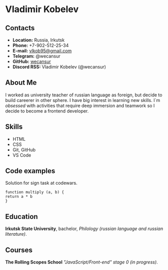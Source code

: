 # Vladimir Kobelev #
## Contacts ##
* **Location:** Russia, Irkutsk
* **Phone:** +7-902-512-25-34
* **E-mail:** vlkob95@gmail.com
* **Telegram:** @wecansur
* **GitHub:** [wecansur](https://github.com/wecansur)
* **Discord RSS:** Vladimir Kobelev (@wecansur)
## About Me ##
I worked as university teacher of russian language as foreign, but decide to build careerer in other sphere.
I have big interest in learning new skills.
I`m *obsessed* with activities that require deep immersion and teamwork so I decide to become a frontend developer.
## Skills ##
* HTML
* CSS
* Git, GitHub
* VS Code
## Code examples ##
Solution for sign task at codewars.
```
function multiply (a, b) {
return a * b
}
```
## Education ##
**Irkutsk State University**, bachelor, *Philology (russian language and russian literature)*.

## Courses ##
**The Rolling Scopes School** *"JavaScript/Front-end" stage 0 (in progress)*.
